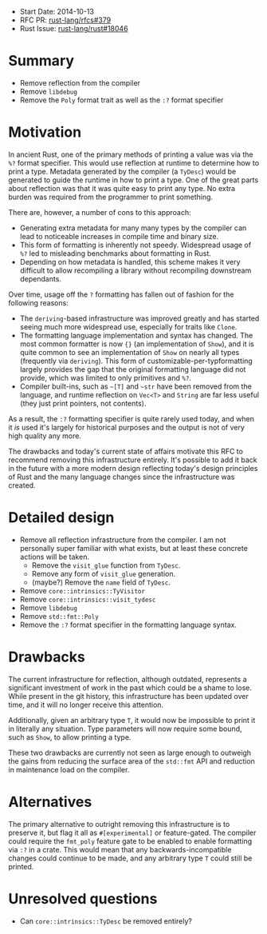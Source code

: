 - Start Date: 2014-10-13
- RFC PR: [rust-lang/rfcs#379](https://github.com/rust-lang/rfcs/pull/379)
- Rust Issue: [rust-lang/rust#18046](https://github.com/rust-lang/rust/issues/18046)

# Summary

* Remove reflection from the compiler
* Remove `libdebug`
* Remove the `Poly` format trait as well as the `:?` format specifier

# Motivation

In ancient Rust, one of the primary methods of printing a value was via the `%?`
format specifier. This would use reflection at runtime to determine how to print
a type. Metadata generated by the compiler (a `TyDesc`) would be generated to
guide the runtime in how to print a type. One of the great parts about
reflection was that it was quite easy to print any type. No extra burden was
required from the programmer to print something.

There are, however, a number of cons to this approach:

* Generating extra metadata for many many types by the compiler can lead to
  noticeable increases in compile time and binary size.
* This form of formatting is inherently not speedy. Widespread usage of `%?` led
  to misleading benchmarks about formatting in Rust.
* Depending on how metadata is handled, this scheme makes it very difficult to
  allow recompiling a library without recompiling downstream dependants.

Over time, usage off the `?` formatting has fallen out of fashion for the
following reasons:

* The `deriving`-based infrastructure was improved greatly and has started
  seeing much more widespread use, especially for traits like `Clone`.
* The formatting language implementation and syntax has changed. The most common
  formatter is now `{}` (an implementation of `Show`), and it is quite common to
  see an implementation of `Show` on nearly all types (frequently via
  `deriving`). This form of customizable-per-typformatting largely provides the
  gap that the original formatting language did not provide, which was limited
  to only primitives and `%?`.
* Compiler built-ins, such as `~[T]` and `~str` have been removed from the
  language, and runtime reflection on `Vec<T>` and `String` are far less useful
  (they just print pointers, not contents).

As a result, the `:?` formatting specifier is quite rarely used today, and
when it *is* used it's largely for historical purposes and the output is not of
very high quality any more.

The drawbacks and today's current state of affairs motivate this RFC to
recommend removing this infrastructure entirely. It's possible to add it back in
the future with a more modern design reflecting today's design principles of
Rust and the many language changes since the infrastructure was created.

# Detailed design

* Remove all reflection infrastructure from the compiler. I am not personally
  super familiar with what exists, but at least these concrete actions will be
  taken.
  * Remove the `visit_glue` function from `TyDesc`.
  * Remove any form of `visit_glue` generation.
  * (maybe?) Remove the `name` field of `TyDesc`.
* Remove `core::intrinsics::TyVisitor`
* Remove `core::intrinsics::visit_tydesc`
* Remove `libdebug`
* Remove `std::fmt::Poly`
* Remove the `:?` format specifier in the formatting language syntax.

# Drawbacks

The current infrastructure for reflection, although outdated, represents a
significant investment of work in the past which could be a shame to lose. While
present in the git history, this infrastructure has been updated over time, and
it will no longer receive this attention.

Additionally, given an arbitrary type `T`, it would now be impossible to print
it in literally any situation. Type parameters will now require some bound, such
as `Show`, to allow printing a type.

These two drawbacks are currently not seen as large enough to outweigh the gains
from reducing the surface area of the `std::fmt` API and reduction in
maintenance load on the compiler.

# Alternatives

The primary alternative to outright removing this infrastructure is to preserve
it, but flag it all as `#[experimental]` or feature-gated. The compiler could
require the `fmt_poly` feature gate to be enabled to enable formatting via `:?`
in a crate. This would mean that any backwards-incompatible changes could
continue to be made, and any arbitrary type `T` could still be printed.

# Unresolved questions

* Can `core::intrinsics::TyDesc` be removed entirely?
